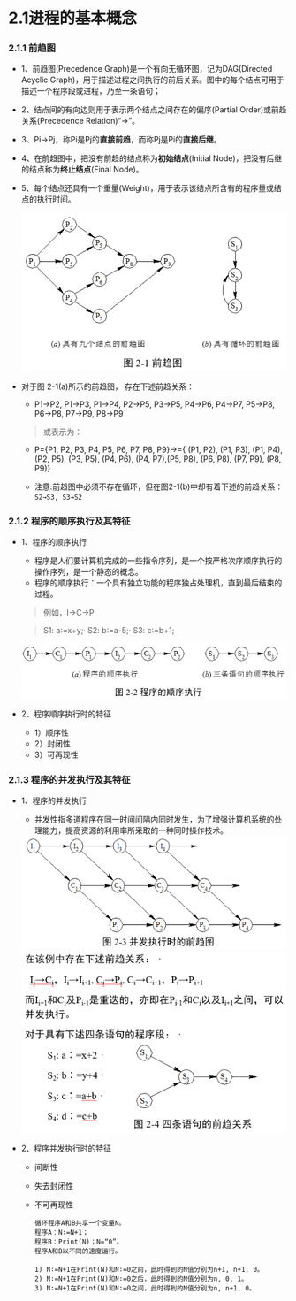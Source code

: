 # 2.1进程的基本概念

### 2.1.1 前趋图 

* 1、前趋图(Precedence Graph)是一个有向无循环图，记为DAG(Directed Acyclic Graph)，用于描述进程之间执行的前后关系。图中的每个结点可用于描述一个程序段或进程，乃至一条语句；
* 2、结点间的有向边则用于表示两个结点之间存在的偏序(Partial Order)或前趋关系(Precedence Relation)“→”。
* 3、Pi→Pj，称Pi是Pj的**直接前趋**，而称Pj是Pi的**直接后继**。
* 4、在前趋图中，把没有前趋的结点称为**初始结点**(Initial Node)，把没有后继的结点称为**终止结点**(Final Node)。
* 5、每个结点还具有一个重量(Weight)，用于表示该结点所含有的程序量或结点的执行时间。 

  <div align="center"><img src="./img/前趋图.png"/></div>

* 对于图 2-1(a)所示的前趋图， 存在下述前趋关系： 
   * P1→P2, P1→P3, P1→P4, P2→P5, P3→P5, P4→P6, P4→P7, P5→P8, P6→P8, P7→P9, P8→P9

   >或表示为：
   
   * P={P1, P2, P3, P4, P5, P6, P7, P8, P9}→={ (P1, P2), (P1, P3), (P1, P4), (P2, P5), (P3, P5), (P4, P6), (P4, P7),(P5, P8), (P6, P8), (P7, P9), (P8, P9)} 

   * 注意:前趋图中必须不存在循环，但在图2-1(b)中却有着下述的前趋关系：`S2→S3, S3→S2`

### 2.1.2 程序的顺序执行及其特征 

* 1、程序的顺序执行
   * 程序是人们要计算机完成的一些指令序列，是一个按严格次序顺序执行的操作序列，是一个静态的概念。
   * 程序的顺序执行：一个具有独立功能的程序独占处理机，直到最后结束的过程。

    >例如，I->C->P
    
    >S1: a∶=x+y;· S2: b∶=a-5;· S3: c∶=b+1;

  <div align="center"><img src="./img/程序的顺序执行.png"/></div>

* 2、程序顺序执行时的特征 

   * 1）顺序性
   * 2）封闭性
   * 3）可再现性

### 2.1.3 程序的并发执行及其特征 

* 1、程序的并发执行 
  * 并发性指多道程序在同一时间间隔内同时发生，为了增强计算机系统的处理能力，提高资源的利用率所采取的一种同时操作技术。
  
  <div align="center"><img src="./img/并发执行时的前趋图.png"/></div>  
  
  <div align="center"><img src="./img/四条语句的前趋关系.png"/></div>    
  
  
* 2、程序并发执行时的特征 
  * 间断性 
  * 失去封闭性 
  * 不可再现性 

        循环程序A和B共享一个变量N。
        程序A：N∶=N+1；
        程序B：Print(N)；N=“0”。
        程序A和B以不同的速度运行。

        1) N∶=N+1在Print(N)和N∶=0之前，此时得到的N值分别为n+1, n+1, 0。
        2) N∶=N+1在Print(N)和N∶=0之后，此时得到的N值分别为n, 0, 1。
        3) N∶=N+1在Print(N)和N∶=0之间，此时得到的N值分别为n, n+1, 0。
